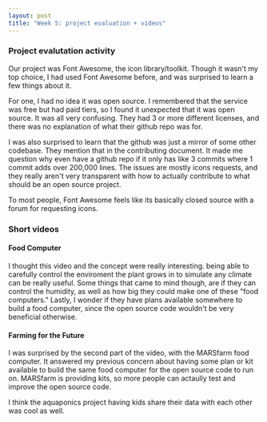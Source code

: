 ```yaml
---
layout: post
title: "Week 5: project evaluation + videos"
---
```


### Project evalutation activity

Our project was Font Awesome, the icon library/toolkit. Though it wasn't my top choice, I had used Font Awesome before, and was surprised to learn a few things about it.<!--more-->

For one, I had no idea it was open source. I remembered that the service was free but had paid tiers, so I found it unexpected that it was open source. It was all very confusing. They had 3 or more different licenses, and there was no explanation of what their github repo was for.

I was also surprised to learn that the github was just a mirror of some other codebase. They mention that in the contributing document. It made me question why even have a github repo if it only has like 3 commits where 1 commit adds over 200,000 lines. The issues are mostly icons requests, and they really aren't very transparent with how to actually contribute to what should be an open source project.

To most people, Font Awesome feels like its basically closed source with a forum for requesting icons.

### Short videos

#### Food Computer

I thought this video and the concept were really interesting. being able to carefully control the enviroment the plant grows in to simulate any climate can be really useful. Some things that came to mind though, are if they can control the humidity, as well as how big they could make one of these "food computers." Lastly, I wonder if they have plans available somewhere to build a food computer, since the open source code wouldn't be very beneficial otherwise.

#### Farming for the Future

I was surprised by the second part of the video, with the MARSfarm food computer. It answered my previous concern about having some plan or kit available to build the same food computer for the open source code to run on. MARSfarm is providing kits, so more people can actaully test and improve the open source code.

I think the aquaponics project having kids share their data with each other was cool as well.